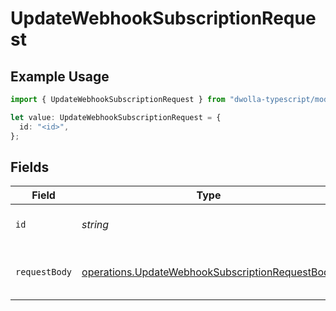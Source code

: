 # UpdateWebhookSubscriptionRequest

## Example Usage

```typescript
import { UpdateWebhookSubscriptionRequest } from "dwolla-typescript/models/operations";

let value: UpdateWebhookSubscriptionRequest = {
  id: "<id>",
};
```

## Fields

| Field                                                                                                              | Type                                                                                                               | Required                                                                                                           | Description                                                                                                        |
| ------------------------------------------------------------------------------------------------------------------ | ------------------------------------------------------------------------------------------------------------------ | ------------------------------------------------------------------------------------------------------------------ | ------------------------------------------------------------------------------------------------------------------ |
| `id`                                                                                                               | *string*                                                                                                           | :heavy_check_mark:                                                                                                 | Webhook unique identifier                                                                                          |
| `requestBody`                                                                                                      | [operations.UpdateWebhookSubscriptionRequestBody](../../models/operations/updatewebhooksubscriptionrequestbody.md) | :heavy_check_mark:                                                                                                 | Parameters to update a webhook subscription                                                                        |